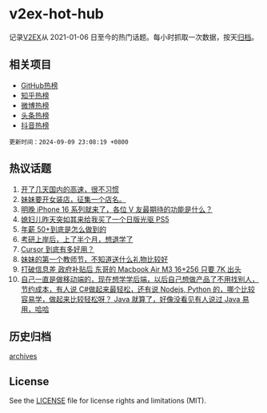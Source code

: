 # v2ex-hot-hub

 记录[V2EX](https://www.v2ex.com/)从 2021-01-06 日至今的热门话题。每小时抓取一次数据，按天[归档](archives)。
 
 ## 相关项目

- [GitHub热榜](https://github.com/snaildev/github-hot-hub)
- [知乎热榜](https://github.com/snaildev/zhihu-hot-hub)
- [微博热榜](https://github.com/snaildev/weibo-hot-hub)
- [头条热榜](https://github.com/snaildev/toutiao-hot-hub)
- [抖音热榜](https://github.com/snaildev/douyin-hot-hub)


 `更新时间：2024-09-09 23:08:19 +0800`

## 热议话题

1. [开了几天国内的高速，很不习惯](https://www.v2ex.com/t/1071192)
1. [妹妹要开女装店，征集一个店名。](https://www.v2ex.com/t/1071221)
1. [明晚 iPhone 16 系列就来了，各位 V 友最期待的功能是什么？](https://www.v2ex.com/t/1071150)
1. [媳妇儿昨天突如其来给我买了一个日版光驱 PS5](https://www.v2ex.com/t/1071181)
1. [年薪 50+到底是怎么做到的](https://www.v2ex.com/t/1071291)
1. [考研上岸后，上了半个月，想退学了](https://www.v2ex.com/t/1071332)
1. [Cursor 到底有多好用？](https://www.v2ex.com/t/1071177)
1. [妹妹的第一个教师节，不知道送什么礼物比较好](https://www.v2ex.com/t/1071294)
1. [打破信息差 政府补贴后 东哥的 Macbook Air M3 16+256 只要 7K 出头](https://www.v2ex.com/t/1071270)
1. [自己一直是做移动端的，现在想学学后端，以后自己想做产品了不用找别人，节约成本，有人说 C#做起来最轻松，还有说 Nodejs, Python 的，哪个比较容易学，做起来比较轻松呀？ Java 就算了，好像没看见有人说过 Java 易用，哈哈](https://www.v2ex.com/t/1071201)

## 历史归档

[archives](archives)

## License

See the [LICENSE](LICENSE) file for license rights and limitations (MIT).
